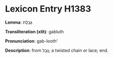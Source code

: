 # Lexicon Entry H1383

**Lemma**: גַּבְלֻת

**Transliteration (xlit)**: gabluth

**Pronunciation**: gab-looth'

**Description**:
from גָּבַל; a twisted chain or lace; end.
